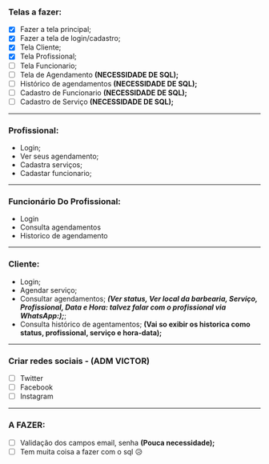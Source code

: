 ### Telas a fazer:

- [x] Fazer a tela principal;
- [x] Fazer a tela de login/cadastro;
- [x] Tela Cliente;
- [x] Tela Profissional;
- [ ] Tela Funcionario;
- [ ] Tela de Agendamento **(NECESSIDADE DE SQL);**
- [ ] Histórico de agendamentos **(NECESSIDADE DE SQL);**
- [ ] Cadastro de Funcionario **(NECESSIDADE DE SQL);**
- [ ] Cadastro de Serviço **(NECESSIDADE DE SQL);**

---

### Profissional:

- Login;
- Ver seus agendamento;
- Cadastra serviços;
- Cadastar funcionario;

---

### Funcionário Do Profissional:

- Login
- Consulta agendamentos
- Historico de agendamento

---

### Cliente:

- Login;
- Agendar serviço;
- Consultar agendamentos; **_(Ver status, Ver local da barbearia, Serviço, Profissional, Data e Hora: talvez falar com o profissional via WhatsApp:);_**;
- Consulta histórico de agentamentos; **(Vai so exibir os historica como status, profissional, serviço e hora-data);**

---

### Criar redes sociais - (ADM VICTOR)

- [ ] Twitter
- [ ] Facebook
- [ ] Instagram

---

### A FAZER:

- [ ] Validação dos campos email, senha **(Pouca necessidade);**
- [ ] Tem muita coisa a fazer com o sql 😥
